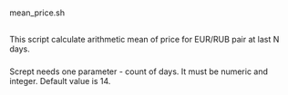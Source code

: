 #
mean_price.sh
##
This script calculate arithmetic mean of price for EUR/RUB pair at last N days.
###
Scrept needs one parameter - count of days. It must be numeric and integer. Default 
value is 14.

